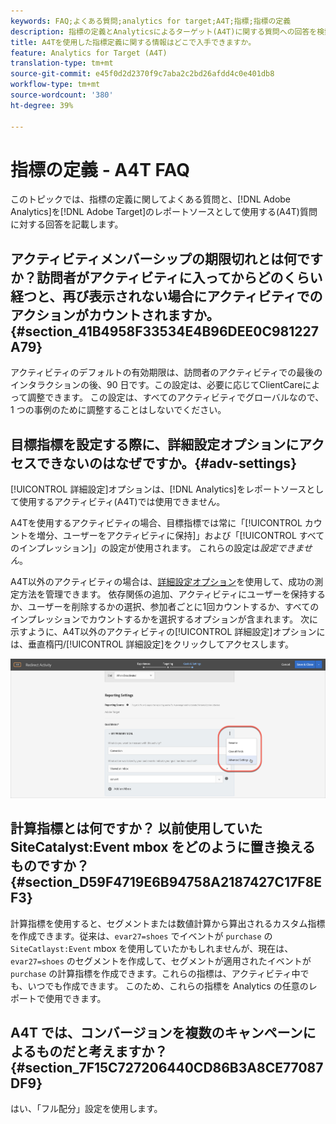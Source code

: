 ```yaml
---
keywords: FAQ;よくある質問;analytics for target;A4T;指標;指標の定義
description: 指標の定義とAnalyticsによるターゲット(A4T)に関する質問への回答を検索します。 A4Tを使用すると、Adobe TargetアクティビティでAnalyticsレポートを使用できます。
title: A4Tを使用した指標定義に関する情報はどこで入手できますか。
feature: Analytics for Target (A4T)
translation-type: tm+mt
source-git-commit: e45f0d2d2370f9c7aba2c2bd26afdd4c0e401db8
workflow-type: tm+mt
source-wordcount: '380'
ht-degree: 39%

---
```



# 指標の定義 - A4T FAQ

このトピックでは、指標の定義に関してよくある質問と、[!DNL Adobe Analytics]を[!DNL Adobe Target]のレポートソースとして使用する(A4T)質問に対する回答を記載します。

## アクティビティメンバーシップの期限切れとは何ですか？訪問者がアクティビティに入ってからどのくらい経つと、再び表示されない場合にアクティビティでのアクションがカウントされますか。{#section_41B4958F33534E4B96DEE0C981227A79}

アクティビティのデフォルトの有効期限は、訪問者のアクティビティでの最後のインタラクションの後、90 日です。この設定は、必要に応じてClientCareによって調整できます。 この設定は、すべてのアクティビティでグローバルなので、1 つの事例のために調整することはしないでください。

## 目標指標を設定する際に、詳細設定オプションにアクセスできないのはなぜですか。{#adv-settings}

[!UICONTROL 詳細設定]オプションは、[!DNL Analytics]をレポートソースとして使用するアクティビティ(A4T)では使用できません。

A4Tを使用するアクティビティの場合、目標指標では常に「[!UICONTROL カウントを増分、ユーザーをアクティビティに保持]」および「[!UICONTROL すべてのインプレッション]」の設定が使用されます。 これらの設定は&#x200B;*設定できません*。

A4T以外のアクティビティの場合は、[詳細設定オプション](/help/c-activities/r-success-metrics/success-metrics.md#section_7CE95A2FA8F5438E936C365A6D43BC5B)を使用して、成功の測定方法を管理できます。 依存関係の追加、アクティビティにユーザーを保持するか、ユーザーを削除するかの選択、参加者ごとに1回カウントするか、すべてのインプレッションでカウントするかを選択するオプションが含まれます。 次に示すように、A4T以外のアクティビティの[!UICONTROL 詳細設定]オプションには、垂直楕円/[!UICONTROL 詳細設定]をクリックしてアクセスします。

![詳細設定](/help/c-activities/r-success-metrics/assets/advanced-settings.png)

## 計算指標とは何ですか？ 以前使用していた SiteCatalyst:Event mbox をどのように置き換えるものですか？{#section_D59F4719E6B94758A2187427C17F8EF3}

計算指標を使用すると、セグメントまたは数値計算から算出されるカスタム指標を作成できます。従来は、`evar27=shoes` でイベントが `purchase` の `SiteCatlayst:Event` mbox を使用していたかもしれませんが、現在は、`evar27=shoes` のセグメントを作成して、セグメントが適用されたイベントが `purchase` の計算指標を作成できます。これらの指標は、アクティビティ中でも、いつでも作成できます。 このため、これらの指標を Analytics の任意のレポートで使用できます。

## A4T では、コンバージョンを複数のキャンペーンによるものだと考えますか？ {#section_7F15C727206440CD86B3A8CE77087DF9}

はい、「フル配分」設定を使用します。

